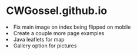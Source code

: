 # CWGossel.github.io
<li>Fix main image on index being flipped on mobile </li>
<li>Create a couple more page examples</li>
<li>Java leaflets for map</li>
<li>Gallery option for pictures</li>
